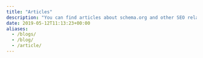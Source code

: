 ```yaml
---
title: "Articles"
description: "You can find articles about schema.org and other SEO related stuff here"
date: 2019-05-12T11:13:23+00:00
aliases:
  - /blogs/
  - /blog/
  - /article/
---
```

